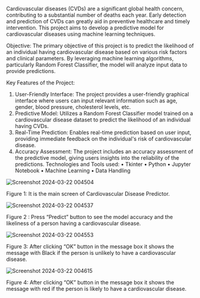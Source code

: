 Cardiovascular diseases (CVDs) are a significant global health concern, contributing to a substantial number of deaths each year. Early detection and prediction of CVDs can greatly aid in preventive healthcare and timely intervention. This project aims to develop a predictive
model for cardiovascular diseases using machine learning techniques.

Objective:
The primary objective of this project is to predict the likelihood of an individual having cardiovascular disease based on various risk factors and clinical parameters. By leveraging machine learning algorithms, particularly Random Forest Classifier, the model will analyze
input data to provide predictions.

Key Features of the Project:
1. User-Friendly Interface: The project provides a user-friendly graphical interface where users can input relevant information such as age, gender, blood pressure, cholesterol levels, etc.
2. Predictive Model: Utilizes a Random Forest Classifier model trained on a cardiovascular disease dataset to predict the likelihood of an individual having CVDs.
3. Real-Time Prediction: Enables real-time prediction based on user input, providing immediate feedback on the individual's risk of cardiovascular disease.
4. Accuracy Assessment: The project includes an accuracy assessment of the predictive model, giving users insights into the reliability of the predictions.
Technologies and Tools used:
• Tkinter
• Python
• Jupyter Notebook
• Machine Learning
• Data Handling

![Screenshot 2024-03-22 004504](https://github.com/ykhan2476/CardiovascularHeartDiseasePrediction.io/assets/113904335/0facc63f-0b98-4344-b2af-834dd974a415)

Figure 1: It is the main screen of Cardiovascular Disease Predictor.

![Screenshot 2024-03-22 004537](https://github.com/ykhan2476/CardiovascularHeartDiseasePrediction.io/assets/113904335/cee440a9-e8ee-4ecb-92ba-f910918798bc)

Figure 2 : Press “Predict” button to see the model accuracy and the likeliness of a person having a cardiovascular disease.

![Screenshot 2024-03-22 004553](https://github.com/ykhan2476/CardiovascularHeartDiseasePrediction.io/assets/113904335/f40f8930-f811-40df-bec4-c7a6c324de36)

Figure 3: After clicking “OK” button in the message box it shows the message with Black if the person is unlikely to have a cardiovascular disease.

![Screenshot 2024-03-22 004615](https://github.com/ykhan2476/CardiovascularHeartDiseasePrediction.io/assets/113904335/d1983dc2-fe96-4a17-ad41-6bdb52210105)

Figure 4: After clicking “OK” button in the message box it shows the message with red if the person is likely to have a cardiovascular disease.
